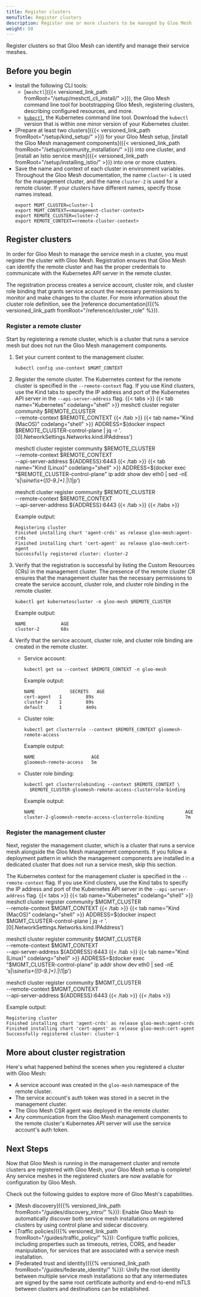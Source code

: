```yaml
---
title: Register clusters
menuTitle: Register clusters
description: Register one or more clusters to be managed by Gloo Mesh
weight: 50
---
```


Register clusters so that Gloo Mesh can identify and manage their service meshes.

## Before you begin

* Install the following CLI tools:
  * [`meshctl`]({{< versioned_link_path fromRoot="/setup/meshctl_cli_install/" >}}), the Gloo Mesh command line tool for bootstrapping Gloo Mesh, registering clusters, describing configured resources, and more.
  * [`kubectl`](https://kubernetes.io/docs/tasks/tools/#kubectl), the Kubernetes command line tool. Download the `kubectl` version that is within one minor version of your Kubernetes cluster.
* [Prepare at least two clusters]({{< versioned_link_path fromRoot="/setup/kind_setup/" >}}) for your Gloo Mesh setup, [install the Gloo Mesh management components]({{< versioned_link_path fromRoot="/setup/community_installation/" >}}) into one cluster, and [install an Istio service mesh]({{< versioned_link_path fromRoot="/setup/installing_istio/" >}}) into one or more clusters.
* Save the name and context of each cluster in environment variables. Throughout the Gloo Mesh documentation, the name `cluster-1` is used for the management cluster, and the name `cluster-2` is used for a remote cluster. If your clusters have different names, specify those names instead.
  ```shell
  export MGMT_CLUSTER=cluster-1
  export MGMT_CONTEXT=<management-cluster-context>
  export REMOTE_CLUSTER=cluster-2
  export REMOTE_CONTEXT=<remote-cluster-context>
  ```

## Register clusters

In order for Gloo Mesh to manage the service mesh in a cluster, you must register the cluster with Gloo Mesh. Registration ensures that Gloo Mesh can identify the remote cluster and has the proper credentials to communicate with the Kubernetes API server in the remote cluster.

The registration process creates a service account, cluster role, and cluster role binding that grants service account the necessary permissions to monitor and make changes to the cluster. For more information about the cluster role definition, see the [reference documentation]({{% versioned_link_path fromRoot="/reference/cluster_role" %}}).

### Register a remote cluster

Start by registering a remote cluster, which is a cluster that runs a service mesh but does not run the Gloo Mesh management components.

1. Set your current context to the management cluster.
   ```shell
   kubectl config use-context $MGMT_CONTEXT
   ```

2. Register the remote cluster. The Kubernetes context for the remote cluster is specified in the `--remote-context` flag. If you use Kind clusters, use the Kind tabs to specify the IP address and port of the Kubernetes API server in the `--api-server-address` flag.
   {{< tabs >}}
   {{< tab name="Kubernetes" codelang="shell" >}}
   meshctl cluster register community $REMOTE_CLUSTER \
     --remote-context $REMOTE_CONTEXT
   {{< /tab >}}
   {{< tab name="Kind (MacOS)" codelang="shell" >}}
   ADDRESS=$(docker inspect $REMOTE_CLUSTER-control-plane | jq -r '.[0].NetworkSettings.Networks.kind.IPAddress')

   meshctl cluster register community $REMOTE_CLUSTER \
     --remote-context $REMOTE_CONTEXT \
     --api-server-address ${ADDRESS}:6443
   {{< /tab >}}
   {{< tab name="Kind (Linux)" codelang="shell" >}}
   ADDRESS=$(docker exec "$REMOTE_CLUSTER-control-plane" ip addr show dev eth0 | sed -nE 's|\s*inet\s+([0-9.]+).*|\1|p')

   meshctl cluster register community $REMOTE_CLUSTER \
     --remote-context $REMOTE_CONTEXT \
     --api-server-address ${ADDRESS}:6443
   {{< /tab >}}
   {{< /tabs >}}

   Example output:
   ```
   Registering cluster
   Finished installing chart 'agent-crds' as release gloo-mesh:agent-crds
   Finished installing chart 'cert-agent' as release gloo-mesh:cert-agent
   Successfully registered cluster: cluster-2
   ```

3. Verify that the registration is successful by listing the Custom Resources (CRs) in the management cluster. The presence of the remote cluster CR ensures that the management cluster has the necessary permissions to create the service account, cluster role, and cluster role binding in the remote cluster.
   ```shell
   kubectl get kubernetescluster -n gloo-mesh $REMOTE_CLUSTER
   ```

   Example output:
   ```
   NAME             AGE
   cluster-2        68s
   ```

4. Verify that the service account, cluster role, and cluster role binding are created in the remote cluster.
   * Service account: 
      ```shell
      kubectl get sa --context $REMOTE_CONTEXT -n gloo-mesh
      ```

      Example output:
      ```
      NAME             SECRETS   AGE
      cert-agent   1         89s
      cluster-2    1         89s
      default      1         4m9s
      ```
   * Cluster role:
      ```shell
      kubectl get clusterrole --context $REMOTE_CONTEXT gloomesh-remote-access
      ```

      Example output:
      ```
      NAME                     AGE
      gloomesh-remote-access   5m
      ```
   * Cluster role binding:
      ```shell
      kubectl get clusterrolebinding --context $REMOTE_CONTEXT \
        $REMOTE_CLUSTER-gloomesh-remote-access-clusterrole-binding
      ```

      Example output:
      ```
      NAME                                                        AGE
      cluster-2-gloomesh-remote-access-clusterrole-binding        7m
      ```

### Register the management cluster

Next, register the management cluster, which is a cluster that runs a service mesh alongside the Gloo Mesh management components. If you follow a deployment pattern in which the management components are installed in a dedicated cluster that does not run a service mesh, skip this section.

The Kubernetes context for the management cluster is specified in the `--remote-context` flag. If you use Kind clusters, use the Kind tabs to specify the IP address and port of the Kubernetes API server in the `--api-server-address` flag.
{{< tabs >}}
{{< tab name="Kubernetes" codelang="shell" >}}
meshctl cluster register community $MGMT_CLUSTER \
 --remote-context $MGMT_CONTEXT
{{< /tab >}}
{{< tab name="Kind (MacOS)" codelang="shell" >}}
ADDRESS=$(docker inspect $MGMT_CLUSTER-control-plane | jq -r '.[0].NetworkSettings.Networks.kind.IPAddress')

meshctl cluster register community $MGMT_CLUSTER \
 --remote-context $MGMT_CONTEXT \
 --api-server-address ${ADDRESS}:6443
{{< /tab >}}
{{< tab name="Kind (Linux)" codelang="shell" >}}
ADDRESS=$(docker exec "$MGMT_CLUSTER-control-plane" ip addr show dev eth0 | sed -nE 's|\s*inet\s+([0-9.]+).*|\1|p')

meshctl cluster register community $MGMT_CLUSTER \
 --remote-context $MGMT_CONTEXT \
 --api-server-address ${ADDRESS}:6443
{{< /tab >}}
{{< /tabs >}}

Example output:
```
Registering cluster
Finished installing chart 'agent-crds' as release gloo-mesh:agent-crds
Finished installing chart 'cert-agent' as release gloo-mesh:cert-agent
Successfully registered cluster: cluster-1
```

## More about cluster registration

Here's what happened behind the scenes when you registered a cluster with Gloo Mesh:
* A service account was created in the `gloo-mesh` namespace of the remote cluster.
* The service account's auth token was stored in a secret in the management cluster.
* The Gloo Mesh CSR agent was deployed in the remote cluster.
* Any communication from the Gloo Mesh management components to the remote cluster's Kubernetes API server will use the service account's auth token.

## Next Steps

Now that Gloo Mesh is running in the management cluster and remote clusters are registered with Gloo Mesh, your Gloo Mesh setup is complete! Any service meshes in the registered clusters are now available for configuration by Gloo Mesh.

Check out the following guides to explore more of Gloo Mesh's capabilities.
* [Mesh discovery]({{% versioned_link_path fromRoot="/guides/discovery_intro/" %}}): Enable Gloo Mesh to automatically discover both service mesh installations on registered clusters by using control plane and sidecar discovery.
* [Traffic policies]({{% versioned_link_path fromRoot="/guides/traffic_policy/" %}}): Configure traffic policies, including properties such as timeouts, retries, CORS, and header manipulation, for services that are associated with a service mesh installation.
* [Federated trust and identity]({{% versioned_link_path fromRoot="/guides/federate_identity/" %}}): Unify the root identity between multiple service mesh installations so that any intermediates are signed by the same root certificate authority and end-to-end mTLS between clusters and destinations can be established.
